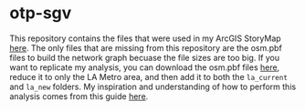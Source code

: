 # otp-sgv
This repository contains the files that were used in my ArcGIS StoryMap [here](https://storymaps.arcgis.com/stories/e429dcb90bf042d5af5ac609ae82e963). The only files that are missing from this repository are the osm.pbf files to build the network graph becuase the file sizes are too big. If you want to replicate my analysis, you can download the osm.pbf files [here](https://download.geofabrik.de/north-america/us/california/socal.html), reduce it to only the LA Metro area, and then add it to both the `la_current` and `la_new` folders. My inspiration and understanding of how to perform this analysis comes from this guide [here](https://github.com/marcusyoung/otp-tutorial).
